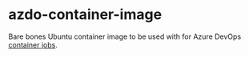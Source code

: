 # azdo-container-image

Bare bones Ubuntu container image to be used with for Azure DevOps [container jobs](https://learn.microsoft.com/en-us/azure/devops/pipelines/process/container-phases).
